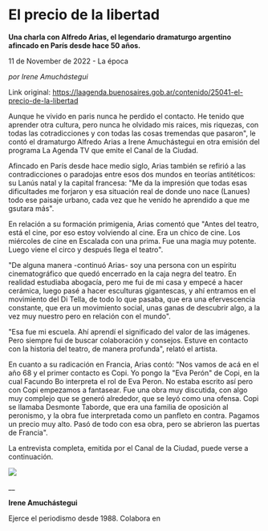 # El precio de la libertad

**Una charla con Alfredo Arias, el legendario dramaturgo argentino afincado en París desde hace 50 años.**

11 de November de 2022 - La época

_por Irene Amuchástegui_

Link original: https://laagenda.buenosaires.gob.ar/contenido/25041-el-precio-de-la-libertad



Aunque he vivido en paris nunca he perdido el contacto. He tenido que aprender otra cultura, pero nunca he olvidado mis raices, mis riquezas, con todas las cotradicciones y con todas las cosas tremendas que pasaron", le contó el dramaturgo Alfredo Arias a Irene Amuchástegui en otra emisión del programa La Agenda TV que emite el Canal de la Ciudad.




Afincado en París desde hace medio siglo, Arias también se refirió a las contradicciones o paradojas entre esos dos mundos en teorías antitéticos: su Lanús natal y la capital francesa: "Me da la impresión que todas esas dificultades me forjaron y esa situación real de donde uno nace (Lanues) todo ese paisaje urbano, cada vez que he venido he aprendido a que me gsutara más".




En relación a su formación primigenia, Arias comentó que "Antes del teatro, está el cine, por eso estoy volviendo al cine. Era un chico de cine. Los miércoles de cine en Escalada con una prima. Fue una magia muy potente. Luego viene el circo y después llega el teatro".




"De alguna manera -continuó Arias- soy una persona con un espíritu cinematográfico que quedó encerrado en la caja negra del teatro. En realidad estudiaba abogacía, pero me fui de mi casa y empecé a hacer cerámica, luego pasé a hacer esculturas gigantescas, y ahí entramos en el movimiento del Di Tella, de todo lo que pasaba, que era una efervescencia constante, que era un movimiento social, unas ganas de descubrir algo, a la vez muy nuestro pero en relación con el mundo".




"Esa fue mi escuela. Ahí aprendí el significado del valor de las imágenes. Pero siempre fui de buscar colaboración y consejos. Estuve en contacto con la historia del teatro, de manera profunda", relató el artista.




En cuanto a su radicación en Francia, Arias contó: "Nos vamos de acá en el año 68 y el primer contacto es Copi. Yo pongo la "Eva Perón" de Copi, en la cual Facundo Bo interpreta el rol de Eva Peron. No estaba escrito así pero con Copi empezamos a fantasear. Fue una obra muy discutida, con algo muy complejo que se generó alrededor, que se leyó como una ofensa. Copi se llamaba Desmonte Taborde, que era una familia de oposición al peronismo, y la obra fue interpretada como un panfleto en contra. Pagamos un precio muy alto. Pasó de todo con esa obra, pero se abrieron las puertas de Francia".




La entrevista completa, emitida por el Canal de la Ciudad, puede verse a continuación.




[![](https://img.youtube.com/vi/G6KGzht8H_M/0.jpg)](https://www.youtube.com/watch?v=G6KGzht8H_M)




\_\_




**Irene Amuchástegui**




Ejerce el periodismo desde 1988. Colabora en 


